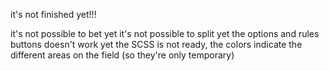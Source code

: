 it's not finished yet!!!

it's not possible to bet yet
it's not possible to split yet
the options and rules buttons doesn't work yet
the SCSS is not ready, the colors indicate the different areas on the field (so they're only temporary)
